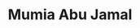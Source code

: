 ---
pid: mx94
title: Mumia Abu Jamal
location_transcription: 52nd & Pine St
coordinates: "[-75.225384245847, 39.952648484183]"
zipcode: '19143'
gen_neighborhood: West Philadelphia
neighborhood: University City
outside_phl: 
age: '39'
age_range: 30-39
instagram: 
image_file_name: mx_94.jpg
proposal_transcription: Either next to childrens hospital sign or on top of Gazebo
  or painting on wall
topic: African Americans,Social Justice
topic_summary: 0, 0
type: Mural,Sculpture Statue,Memorial
keywords_other: 
credit: 
image_labels: 
twitter: 
facebook: 
permalink: "/monuments/mx94/"
layout: item-page
---